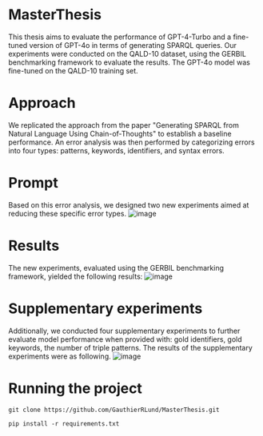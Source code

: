 # MasterThesis
This thesis aims to evaluate the performance of GPT-4-Turbo and a fine-tuned version of GPT-4o in terms of generating SPARQL queries. Our experiments were conducted on the QALD-10 dataset, using the GERBIL benchmarking framework to evaluate the results. The GPT-4o model was fine-tuned on the QALD-10 training set.

# Approach 
We replicated the approach from the paper "Generating SPARQL from Natural Language Using Chain-of-Thoughts" to establish a baseline performance. An error analysis was then performed by categorizing errors into four types: patterns, keywords, identifiers, and syntax errors.

# Prompt 
Based on this error analysis, we designed two new experiments aimed at reducing these specific error types.
![image](https://github.com/user-attachments/assets/3db0a3de-1172-48b0-8d0b-8451cf6f709c)

# Results 
The new experiments, evaluated using the GERBIL benchmarking framework, yielded the following results:
![image](https://github.com/user-attachments/assets/e213db83-e6ee-4558-80f4-0b0a30d2e88b)

# Supplementary experiments
Additionally, we conducted four supplementary experiments to further evaluate model performance when provided with: gold identifiers, gold keywords, the number of triple patterns.
The results of the supplementary experiments were as following.
![image](https://github.com/user-attachments/assets/921fe827-5bf2-4590-9581-b1346e6bfde9)

# Running the project 
```
git clone https://github.com/GauthierRLund/MasterThesis.git
```
```
pip install -r requirements.txt
```
